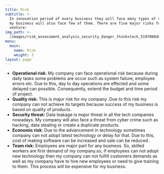 ```yaml
---
title: Risk
subtitle: >-
  In innovation period of every business they will face many types of risks and
  my business will also face few of them. There are five major risks for my
  venture:
img_path: >-
  /images/risk_assessment_analysis_security_danger_thinkstock_519706040-100750022-large.jpg
menu:
  main:
    name: Risk
    weight: 3
layout: page
---
```

* **Operational risk**: My company can face operational risk because during daily tasks some problems are occur such as system failure, employee errors etc. Due to this, day to day operations are effected and some delayed can possible. Consequently, extend the budget and time period of project.
* **Quality risk:** This is major risk for my company .Due to this risk my company can not achieve its targets because success of my business is based on quality of products.   
* **Security threat:** Data leakage is major threat in all the tech companies nowadays. My company will also face a threat from cyber crime such as hacking, data stealing or create a duplicate products.
* **Economic risk**: Due to the advancement in technology sometimes company can not adopt latest technology or delay for that. Due to this, cost of making software can be increased and sale can be reduced . 
* **Team risk:** Employees are major part for any business. So, skilled workers are first demand of my company.so, if employees can not adopt new technology then my company can not fulfill customers demands as well as my company have to hire new employees or need to give training to them. This process will be expensive for my business.
